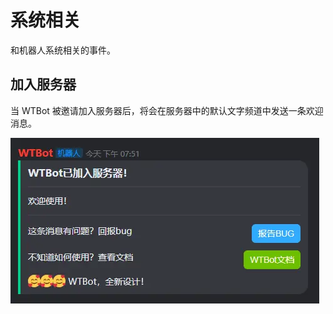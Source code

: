 # 系统相关

和机器人系统相关的事件。

## 加入服务器

当 WTBot 被邀请加入服务器后，将会在服务器中的默认文字频道中发送一条欢迎消息。

![欢迎消息](assets/0101.webp)
